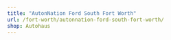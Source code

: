 ```yaml
---
title: "AutonNation Ford South Fort Worth"
url: /fort-worth/autonnation-ford-south-fort-worth/
shop: Autohaus
---
```

